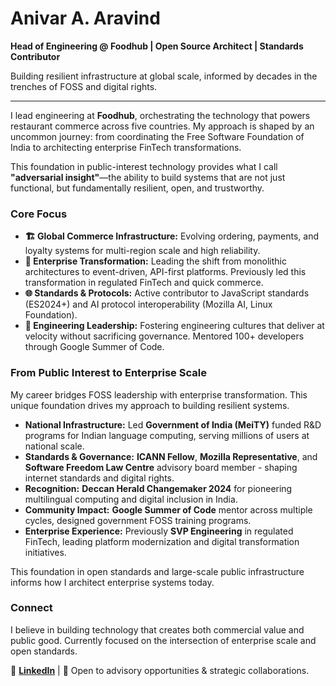# Anivar A. Aravind

**Head of Engineering @ Foodhub | Open Source Architect | Standards Contributor**

Building resilient infrastructure at global scale, informed by decades in the trenches of FOSS and digital rights.

---

I lead engineering at **Foodhub**, orchestrating the technology that powers restaurant commerce across five countries. My approach is shaped by an uncommon journey: from coordinating the Free Software Foundation of India to architecting enterprise FinTech transformations.

This foundation in public-interest technology provides what I call **"adversarial insight"**—the ability to build systems that are not just functional, but fundamentally resilient, open, and trustworthy.

### Core Focus

*   **🏗️ Global Commerce Infrastructure:** Evolving ordering, payments, and loyalty systems for multi-region scale and high reliability.
*   **🔄 Enterprise Transformation:** Leading the shift from monolithic architectures to event-driven, API-first platforms. Previously led this transformation in regulated FinTech and quick commerce.
*   **🌐 Standards & Protocols:** Active contributor to JavaScript standards (ES2024+) and AI protocol interoperability (Mozilla AI, Linux Foundation).
*   **👥 Engineering Leadership:** Fostering engineering cultures that deliver at velocity without sacrificing governance. Mentored 100+ developers through Google Summer of Code.

### From Public Interest to Enterprise Scale

My career bridges FOSS leadership with enterprise transformation. This unique foundation drives my approach to building resilient systems.

*   **National Infrastructure:** Led **Government of India (MeiTY)** funded R&D programs for Indian language computing, serving millions of users at national scale.
*   **Standards & Governance:** **ICANN Fellow**, **Mozilla Representative**, and **Software Freedom Law Centre** advisory board member - shaping internet standards and digital rights.
*   **Recognition:** **Deccan Herald Changemaker 2024** for pioneering multilingual computing and digital inclusion in India.
*   **Community Impact:** **Google Summer of Code** mentor across multiple cycles, designed government FOSS training programs.
*   **Enterprise Experience:** Previously **SVP Engineering** in regulated FinTech, leading platform modernization and digital transformation initiatives.

This foundation in open standards and large-scale public infrastructure informs how I architect enterprise systems today.

### Connect

I believe in building technology that creates both commercial value and public good. Currently focused on the intersection of enterprise scale and open standards.

🔗 **[LinkedIn](https://linkedin.com/in/anivar)** | 💬 Open to advisory opportunities & strategic collaborations.